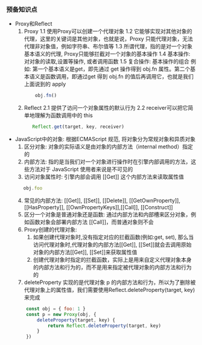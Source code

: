 ### 预备知识点
- Proxy和Reflect
    1. Proxy
        1.1 使用Proxy可以创建一个代理对象
        1.2 它能够实现对其他对象的代理，这里的关键词是其他对象，也就是说，Proxy 只能代理对象，无法代理非对象值，例如字符串、布尔值等
        1.3 所谓代理，指的是对一个对象基本语义的代理, Proxy只能够拦截对一个对象的基本操作
        1.4 基本操作: 对对象的读取,设置等操作, 或者调用函数
        1.5 复合操作: 基本操作的组合
        例如: 第一个基本语义是get，即先通过 get 操作得到 obj.fn 属性。第二个基本语义是函数调用，即通过get 得到 obj.fn 的值后再调用它，也就是我们上面说到的 apply
        ```JavaScript
            obj.fn()
        ```
    2. Reflect
       2.1 提供了访问一个对象属性的默认行为
       2.2 receiver可以把它简单地理解为函数调用中的 this
       ```JavaScript
          Reflect.get(target, key, receiver)
       ```
- JavaScript中的对象: 根据ECMAScript 规范, 将对象分为常规对象和异质对象
    1. 区分对象: 对象的实际语义是由对象的内部方法（internal method）指定的
    2. 内部方法: 指的是当我们对一个对象进行操作时在引擎内部调用的方法，这些方法对于 JavaScript 使用者来说是不可见的
    3. 访问对象属性时: 引擎内部会调用 [[Get]] 这个内部方法来读取属性值
    ```JavaScript
       obj.foo
    ```
    4. 常见的内部方法: [[Get]], [[Set]], [[Delete]], [[GetOwnProperty]], [[HasProperty]], [[OwnPropertyKeys]],[[Call]], [[Construct]]
    5. 区分一个对象是普通对象还是函数: 通过内部方法和内部槽来区分对象，例如函数对象会部署内部方法 [[Call]]，而普通对象则不会
    6. Proxy创建的代理对象:
        1. 如果创建代理对象时,没有指定对应的拦截函数(例如:get, set), 那么当访问代理对象时,代理对象的内部方法[[Get]], [[Set]]就会去调用原始对象的内部方法[[Get]], [[Set]]来获取属性值
        2. 创建代理对象时指定的拦截函数，实际上是用来自定义代理对象本身的内部方法和行为的，而不是用来指定被代理对象的内部方法和行为的
    7. deleteProperty 实现的是代理对象 p 的内部方法和行为，所以为了删除被代理对象上的属性值，我们需要使用Reflect.deleteProperty(target, key) 来完成
    ```JavaScript
        const obj = { foo: 1 }
        const p = new Proxy(obj, {
            deleteProperty(target, key) {
                return Reflect.deleteProperty(target, key)
            }
        })
    ```